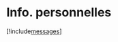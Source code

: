 # Info. personnelles

[!include[messages](infopersonnelles.messages.autogen.md)]

























































